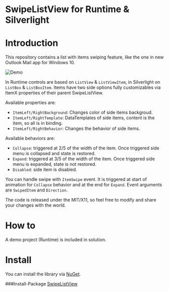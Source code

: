 # SwipeListView for Runtime & Silverlight

Introduction
============
This repository contains a list with items swiping feature, like the one in new Outlook Mail app for Windows 10.

![Demo](http://gifyu.com/images/ezgif-33935773781.gif)

In Runtime controls are based on `ListView` & `ListViewItem`, in Silverlight on `ListBox` & `ListBoxItem`. Items have two side options fully customizables via ItemX properties of their parent SwipeListView.

Available properties are:
* `ItemLeft/RightBackground`: Changes color of side items backgroud.
* `ItemLeft/RightTemplate`: DataTemplates of side items, content is the item, so all is in binding.
* `ItemLeft/RightBehavior`: Changes the behavior of side items.

Available behaviors are:
* `Collapse`: triggered at 2/5 of the width of the item. Once triggered side menu is collapsed and state is restored.
* `Expand`: triggered at 3/5 of the width of the item. Once triggered side menu is expanded, state is not restored.
* `Disabled`: side item is disabled.


You can handle swipe with `ItemSwipe` event. It is triggered at start of animation for `Collapse` behavior and at the end for `Expand`. Event arguments are `SwipedItem` and `Direction`.

The code is released under the MIT/X11, so feel free to modify and share your changes with the world.

How to
======
A demo project (Runtime) is included in solution.

Install
=======
You can install the library via [NuGet].

###Install-Package [SwipeListView]

[NuGet]:http://nuget.org/
[SwipeListView]:http://www.nuget.org/packages/SwipeListView
